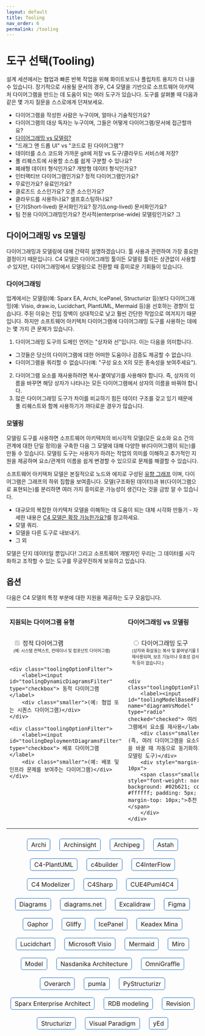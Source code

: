```yaml
---
layout: default
title: Tooling
nav_order: 6
permalink: /tooling
---
```


# 도구 선택(Tooling)

설계 세션에서는 협업과 빠른 반복 작업을 위해 화이트보드나 플립차트 용지가 더 나을 수 있습니다. 장기적으로 사용될 문서의 경우, C4 모델을 기반으로 소프트웨어 아키텍처 다이어그램을 만드는 데 도움이 되는 여러 도구가 있습니다. 도구를 살펴볼 때 다음과 같은 몇 가지 질문을 스스로에게 던져보세요.

- 다이어그램을 작성한 사람은 누구이며, 얼마나 기술적인가요?
- 다이어그램의 대상 독자는 누구이며, 그들은 어떻게 다이어그램/문서에 접근할까요?
- [다이어그래밍 vs 모델링?]((/tooling#diagramming-vs-modelling))
- "드래그 앤 드롭 UI" vs "코드로 된 다이어그램"?
- 데이터를 소스 코드와 가까운 git에 저장 vs 도구/클라우드 서비스에 저장?
- 풀 리퀘스트에 사용할 소스를 쉽게 구분할 수 있나요?
- 폐쇄형 데이터 형식인가요? 개방형 데이터 형식인가요?
- 인터랙티브 다이어그램인가요? 정적 다이어그램인가요?
- 무료인가요? 유료인가요?
- 클로즈드 소스인가요? 오픈 소스인가요?
- 클라우드를 사용하나요? 셀프호스팅하나요?
- 단기(Short-lived) 문서화인가요? 장기(Long-lived) 문서화인가요?
- 팀 전용 다이어그래밍인가요? 전사적(enterprise-wide) 모델링인가요?
그

## 다이어그래밍 vs 모델링

다이어그래밍과 모델링에 대해 간략히 설명하겠습니다. 툴 사용과 관련하여 가장 중요한 결정이기 때문입니다. C4 모델은 다이어그래밍 툴이든 모델링 툴이든 상관없이 사용할 *수* 있지만, 다이어그래밍에서 모델링으로 전환할 때 흥미로운 기회들이 있습니다.

### 다이어그래밍

업계에서는 모델링(예: Sparx EA, Archi, IcePanel, Structurizr 등)보다 다이어그래밍(예: Visio, draw.io, Lucidchart, PlantUML, Mermaid 등)을 선호하는 경향이 있습니다. 주된 이유는 진입 장벽이 상대적으로 낮고 훨씬 간단한 작업으로 여겨지기 때문입니다. 하지만 소프트웨어 아키텍처 다이어그램에 다이어그래밍 도구를 사용하는 데에는 몇 가지 큰 문제가 있습니다.

1. 다이어그래밍 도구의 도메인 언어는 "상자와 선"입니다. 이는 다음을 의미합니다.
  - 그것들은 당신의 다이어그램에 대한 어떠한 도움이나 검증도 제공할 수 없습니다.
  - 다이어그램을 쿼리할 수 없습니다(예: "구성 요소 X의 모든 종속성을 보여주세요").
2. 다이어그램 요소를 재사용하려면 복사-붙여넣기를 사용해야 합니다. 즉, 상자의 이름을 바꾸면 해당 상자가 나타나는 모든 다이어그램에서 상자의 이름을 바꿔야 합니다.
3. 많은 다이어그래밍 도구가 차이를 비교하기 힘든 데이터 구조를 갖고 있기 때문에 풀 리퀘스트와 함께 사용하기가 까다로운 경우가 많습니다.

### 모델링

모델링 도구를 사용하면 소프트웨어 아키텍처의 비시각적 모델(모든 요소와 요소 간의 관계에 대한 단일 정의)을 구축한 다음 그 모델에 대해 다양한 뷰(다이어그램이 되는)를 만들 수 있습니다. 모델링 도구는 사용자가 하려는 작업의 의미를 이해하고 추가적인 지원을 제공하며 요소/관계의 이름을 쉽게 변경할 수 있으므로 문제를 해결할 수 있습니다.

소프트웨어 아키텍처 모델은 본질적으로 노드와 에지로 구성된 [유향 그래프](https://en.wikipedia.org/wiki/Directed_graph) 이며, 다이어그램은 그래프의 하위 집합을 보여줍니다. 모델(구조화된 데이터)과 뷰(다이어그램으로 표현되는)를 분리하면 여러 가지 흥미로운 가능성이 생긴다는 것을 금방 알 수 있습니다.

- 대규모의 복잡한 아키텍처 모델을 이해하는 데 도움이 되는 대체 시각화 만들기 - 자세한 내용은 [C4 모델은 확장 가능한가요?](/faq#does-the-c4-model-scale)를 참고하세요.
- 모델 쿼리.
- 모델을 다른 도구로 내보내기.
- 그 외

모델은 단지 데이터일 뿐입니다! 그리고 소프트웨어 개발자인 우리는 그 데이터를 시각화하고 조작할 수 있는 도구를 무궁무진하게 보유하고 있습니다.

## 옵션

다음은 C4 모델의 특정 부분에 대한 지원을 제공하는 도구 모음입니다.

<script type="application/javascript" src="https://code.jquery.com/jquery-3.7.1.slim.min.js"></script>

<style>
.toolingOptionFilter {
    margin: 10px 20px 20px 10px;
    display: inline-block;
}
.toolingOption {
    font-size: 16px;
    display: inline-block;
    margin: 10px;
    border: solid 1px #1168BD;
    padding: 5px 10px 5px 10px;
    border-radius: 5px;
}
.toolingOption:hover {
    background: #1168BD;
    color: #ffffff;
}
.toolingOption:hover a {
    color: #ffffff;
}
.toolingOption a {
    text-decoration: none;
}
.toolingOption a:hover {
    background: #1168BD;
    color: #ffffff;
    text-decoration: none;
}
.centered {
    text-align: center;
}
.faded {
    opacity: 0.2;
}
.small {
    font-size: 13px;
}
.smaller {
    font-size: 11px;
}
</style>

<table>
<tr>
<td style="vertical-align: top">
    <h4>지원되는 다이어그램 유형</h4>
    <div class="toolingOptionFilter">
        <label><input id="toolingStaticDiagramsFilter" type="checkbox" checked="checked" disabled="disabled"> 정적 다이어그램</label>
        <div class="smaller">(예: 시스템 컨텍스트, 컨테이너 및 컴포넌트 다이어그램)</div>
    </div>

    <div class="toolingOptionFilter">
        <label><input id="toolingDynamicDiagramsFilter" type="checkbox"> 동적 다이어그램</label>
        <div class="smaller">(예: 협업 또는 시퀀스 다이어그램)</div>
    </div>

    <div class="toolingOptionFilter">
        <label><input id="toolingDeploymentDiagramsFilter" type="checkbox"> 배포 다이어그램</label>
        <div class="smaller">(예: 배포 및 인프라 문제를 보여주는 다이어그램)</div>
    </div>
</td>
<td style="vertical-align: top">
    <h4>다이어그래밍 vs 모델링</h4>
    <div class="toolingOptionFilter">
        <label><input id="toolingDiagrammingFilter" name="diagramVsModel" type="radio"> 다이어그래밍 도구</label>
        <div class="smaller">(상자와 화살표는 복사 및 붙여넣기를 통해 재사용되며, 보조 기능이나 유효성 검사 규칙 등이 없습니다.)</div>
    </div>

    <div class="toolingOptionFilter">
        <label><input id="toolingModelBasedFilter" name="diagramVsModel" type="radio" checked="checked"> 여러 다이어그램에서 요소를 재사용</label>
        <div class="smaller">(즉, 여러 다이어그램을 요소의 이름을 바꿀 때 자동으로 동기화하기 위한 모델링 도구)</div>
        <div style="margin-top: 10px">
        <span class="smaller" style="font-weight: normal; background: #02b621; color: #ffffff; padding: 5px; margin-top: 10px;">추천</span>
        </div>
    </div>
</td>
<td style="vertical-align: top">
    <h4>작성(Authoring)</h4>
    <div class="toolingOptionFilter">
        <label><input id="toolingWithUIFilter" name="authoring" type="radio"> 그래픽 유저 인터페이스</label>
        <div class="smaller">(드래그 앤 드롭 모델링 UI)</div>
    </div>

    <div class="toolingOptionFilter">
        <label><input id="toolingAsCodeFilter" name="authoring" type="radio" checked="checked"> 코드로서의 다이어그램과 모델</label>
        <div class="smaller">(쉬운 버전 관리 및 빌드 파이프라인/기타 도구와의 통합을 위해)</div>
    </div>
</td>
<td style="vertical-align: top">
    <h4>기타</h4>
    <div class="toolingOptionFilter">
        <label><input id="toolingOpenSourceFilter" type="checkbox"> 오픈소스</label>
        <div class="smaller">(무료, 포크/커스터마이즈 등)</div>
    </div>

    <div class="toolingOptionFilter">
        <label><input id="toolingRenderingToolIndependentFilter" type="checkbox"> 렌더링 도구에 독립적</label>
        <div class="smaller">(<a href="/diagrams/notation#alternative-visualisations">다이어그램, 그래프 등</a>과 같은 다양한 도구 또는 시각화 방식으로 다이어그램을 렌더링하기 위해)</div>
    </div>
</td>
</tr>
</table>

<div class="centered">
    <div class="toolingOption toolingOpenSource toolingModelBased toolingWithUI toolingStaticDiagrams toolingDynamicDiagrams toolingDeploymentDiagrams">
        <a href="https://www.archimatetool.com/blog/2020/04/18/c4-model-architecture-viewpoint-and-archi-4-7/" target="_blank">Archi</a>
    </div>
    <div class="toolingOption toolingOpenSource toolingDiagramming toolingAsCode toolingStaticDiagrams">
        <a href="https://github.com/lonely-lockley/archinsight" target="_blank">Archinsight</a>
    </div>
    <div class="toolingOption toolingModelBased toolingWithUI toolingStaticDiagrams toolingDeploymentDiagrams">
        <a href="https://www.archipeg.com/learn/c4-model-v1-metamodel" target="_blank">Archipeg</a>
    </div>
    <div class="toolingOption toolingModelBased toolingWithUI toolingStaticDiagrams toolingDynamicDiagrams toolingDeploymentDiagrams">
        <a href="https://github.com/ChangeVision/astah-c4model-plugin" target="_blank">Astah</a>
    </div>
    <div class="toolingOption toolingOpenSource toolingDiagramming toolingAsCode toolingStaticDiagrams toolingDynamicDiagrams toolingDeploymentDiagrams">
        <a href="https://github.com/plantuml-stdlib/C4-PlantUML" target="_blank">C4-PlantUML</a>
    </div>
    <div class="toolingOption toolingOpenSource toolingDiagramming toolingAsCode toolingStaticDiagrams toolingDynamicDiagrams toolingDeploymentDiagrams">
        <a href="https://adrianvlupu.github.io/C4-Builder" target="_blank">c4builder</a>
    </div>
    <div class="toolingOption toolingOpenSource toolingModelBased toolingAsCode toolingStaticDiagrams">
        <a href="https://github.com/SlavaVedernikov/C4InterFlow" target="_blank">C4InterFlow</a>
    </div>
    <div class="toolingOption toolingOpenSource toolingWithUI toolingDiagramming toolingStaticDiagrams">
        <a href="https://github.com/archivisio/c4_modelizer" target="_blank">C4 Modelizer</a>
    </div>
    <div class="toolingOption toolingOpenSource toolingDiagramming toolingAsCode toolingStaticDiagrams toolingDeploymentDiagrams">
        <a href="https://github.com/8T4/c4sharp" target="_blank">C4Sharp</a>
    </div>
    <div class="toolingOption toolingOpenSource toolingDiagramming toolingAsCode toolingStaticDiagrams">
        <a href="https://owulveryck.github.io/cue4puml4c4/" target="_blank">CUE4Puml4C4</a>
    </div>
    <div class="toolingOption toolingOpenSource toolingDiagramming toolingAsCode toolingStaticDiagrams">
        <a href="https://diagrams.mingrammer.com/docs/nodes/c4" target="_blank">Diagrams</a>
    </div>
    <div class="toolingOption toolingOpenSource toolingDiagramming toolingWithUI toolingStaticDiagrams toolingDynamicDiagrams toolingDeploymentDiagrams">
        <a href="https://www.diagrams.net/blog/c4-modelling" target="_blank">diagrams.net</a>
    </div>
    <div class="toolingOption toolingWithUI toolingDiagramming toolingStaticDiagrams toolingDynamicDiagrams toolingDeploymentDiagrams">
        <a href="https://libraries.excalidraw.com/#dmitry-burnyshev-c4-architecture" target="_blank">Excalidraw</a>
    </div>
    <div class="toolingOption toolingWithUI toolingDiagramming toolingStaticDiagrams toolingDynamicDiagrams toolingDeploymentDiagrams">
        <a href="https://www.figma.com/templates/c4-model-examples/" target="_blank">Figma</a>
    </div>
    <div class="toolingOption toolingWithUI toolingOpenSource toolingModelBased toolingStaticDiagrams toolingDynamicDiagrams toolingDeploymentDiagrams">
        <a href="https://gaphor.org" target="_blank">Gaphor</a>
    </div>
    <div class="toolingOption toolingWithUI toolingDiagramming toolingStaticDiagrams toolingDynamicDiagrams toolingDeploymentDiagrams">
        <a href="https://www.gliffy.com/blog/c4-model" target="_blank">Gliffy</a>
    </div>
    <div class="toolingOption toolingWithUI toolingModelBased toolingStaticDiagrams toolingDynamicDiagrams">
        <a href="https://icepanel.io/c4-model" target="_blank">IcePanel</a>
    </div>
    <div class="toolingOption toolingOpenSource toolingDiagramming toolingAsCode toolingStaticDiagrams toolingDynamicDiagrams toolingDeploymentDiagrams">
        <a href="https://keadex.dev/en/projects/keadex-mina" target="_blank">Keadex Mina</a>
    </div>
    <div class="toolingOption toolingWithUI toolingDiagramming toolingStaticDiagrams toolingDynamicDiagrams toolingDeploymentDiagrams">
        <a href="https://www.lucidchart.com/pages/templates/c4-model-example" target="_blank">Lucidchart</a>
    </div>
    <div class="toolingOption toolingWithUI toolingDiagramming toolingStaticDiagrams toolingDynamicDiagrams toolingDeploymentDiagrams">
        <a href="https://github.com/pihalve/c4model-visio-stencil" target="_blank">Microsoft Visio</a>
    </div>
    <div class="toolingOption toolingOpenSource toolingDiagramming toolingAsCode toolingStaticDiagrams toolingDynamicDiagrams toolingDeploymentDiagrams">
        <a href="https://mermaid.js.org/syntax/c4.html" target="_blank">Mermaid</a>
    </div>
    <div class="toolingOption toolingWithUI toolingDiagramming toolingStaticDiagrams toolingDynamicDiagrams toolingDynamicDiagrams toolingDeploymentDiagrams">
        <a href="https://miro.com/miroverse/c4-architecture/" target="_blank">Miro</a>
    </div>
    <div class="toolingOption toolingOpenSource toolingModelBased toolingAsCode toolingStaticDiagrams toolingDynamicDiagrams toolingDeploymentDiagrams">
        <a href="https://github.com/goadesign/model" target="_blank">Model</a>
    </div>
    <div class="toolingOption toolingOpenSource toolingWithUI toolingDiagramming toolingStaticDiagrams toolingDynamicDiagrams toolingDeploymentDiagrams">
        <a href="https://architecture.models.nasdanika.org/references/eSubpackages/c4/index.html" target="_blank">Nasdanika Architecture</a>
    </div>
    <div class="toolingOption toolingWithUI toolingDiagramming toolingStaticDiagrams toolingDynamicDiagrams toolingDeploymentDiagrams">
        <a href="https://stenciltown.omnigroup.com/stencils/c4/" target="_blank">OmniGraffle</a>
    </div>
    <div class="toolingOption toolingOpenSource toolingModelBased toolingAsCode toolingStaticDiagrams toolingDynamicDiagrams toolingDeploymentDiagrams">
        <a href="https://github.com/soulspace-org/overarch" target="_blank">Overarch</a>
    </div>
    <div class="toolingOption toolingOpenSource toolingModelBased toolingAsCode toolingStaticDiagrams toolingDynamicDiagrams toolingDeploymentDiagrams">
        <a href="https://github.com/DrMarkusVoss/pumla/blob/main/test/examples/C4example/pumlaC4Example.md" target="_blank">pumla</a>
    </div>
    <div class="toolingOption toolingOpenSource toolingModelBased toolingAsCode toolingStaticDiagrams">
        <a href="https://github.com/nielsvanspauwen/pystructurizr" target="_blank">PyStructurizr</a>
    </div>
    <div class="toolingOption toolingWithUI toolingModelBased toolingStaticDiagrams toolingDynamicDiagrams toolingDeploymentDiagrams">
        <a href="http://www.sparxsystems.eu/c4/" target="_blank">Sparx Enterprise Architect</a>
    </div>
    <div class="toolingOption toolingOpenSource toolingModelBased toolingAsCode toolingStaticDiagrams">
        <a href="https://rdbmodel.github.io" target="_blank">RDB modeling</a>
    </div>
    <div class="toolingOption toolingModelBased toolingWithUI toolingStaticDiagrams">
        <a href="https://revision.app/c4-model" target="_blank">Revision</a>
    </div>
    <div class="toolingOption toolingOpenSource toolingModelBased toolingAsCode toolingRenderingToolIndependent toolingStaticDiagrams toolingDynamicDiagrams toolingDeploymentDiagrams">
        <a href="https://structurizr.com" target="_blank">Structurizr</a>
    </div>
    <div class="toolingOption toolingWithUI toolingDiagramming toolingStaticDiagrams toolingDynamicDiagrams toolingDeploymentDiagrams">
        <a href="https://online.visual-paradigm.com/diagrams/features/c4-model-tool/" target="_blank">Visual Paradigm</a>
    </div>
    <div class="toolingOption toolingWithUI toolingDiagramming toolingStaticDiagrams toolingDynamicDiagrams toolingDeploymentDiagrams">
        <a href="https://github.com/Ferhat67/C4-yEd" target="_blank">yEd</a>
    </div>
</div>

<script>
    $('#toolingOpenSourceFilter, #toolingDiagrammingFilter, #toolingModelBasedFilter, #toolingAsCodeFilter, #toolingWithUIFilter, #toolingRenderingToolIndependentFilter, #toolingStaticDiagramsFilter, #toolingDynamicDiagramsFilter, #toolingDeploymentDiagramsFilter').change(function() {
        filterToolingOptions();
    });

    function filterToolingOptions() {
        var classes = '';

        if ($('#toolingOpenSourceFilter').is(":checked")) {
            classes = classes + '.toolingOpenSource';
        }
        
        if ($('#toolingDiagrammingFilter').is(":checked")) {
            classes = classes + '.toolingDiagramming';
        }
        
        if ($('#toolingModelBasedFilter').is(":checked")) {
            classes = classes + '.toolingModelBased';
        }
        
        if ($('#toolingAsCodeFilter').is(":checked")) {
            classes = classes + '.toolingAsCode';
        }
        
        if ($('#toolingWithUIFilter').is(":checked")) {
            classes = classes + '.toolingWithUI';
        }
        
        if ($('#toolingRenderingToolIndependentFilter').is(":checked")) {
            classes = classes + '.toolingRenderingToolIndependent';
        }
        
        if ($('#toolingStaticDiagramsFilter').is(":checked")) {
            classes = classes + '.toolingStaticDiagrams';
        }
        
        if ($('#toolingDynamicDiagramsFilter').is(":checked")) {
            classes = classes + '.toolingDynamicDiagrams';
        }
        
        if ($('#toolingDeploymentDiagramsFilter').is(":checked")) {
            classes = classes + '.toolingDeploymentDiagrams';
        }
        
        if (classes.length === 0) {
            $('.toolingOption').removeClass('faded');
        } else {
            $('.toolingOption').addClass('faded');
            $('.toolingOption').filter(classes).removeClass('faded');
        }
    }

    filterToolingOptions();
</script>
